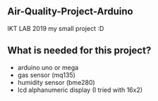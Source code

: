 Air-Quality-Project-Arduino
----
IKT LAB 2019 my small project :D

What is needed for this project?
----

- arduino uno or mega
- gas sensor (mq135)
- humidity sensor (bme280)
- lcd alphanumeric display (I tried with 16x2)

